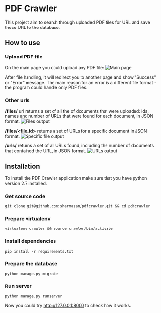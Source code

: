 # PDF Crawler
This project aim to search through uploaded PDF files for URL and save these URL to the database. 

## How to use
### Upload PDF file
On the main page you could upload any PDF file:
![Main page](https://i.snipboard.io/hRrkgn.jpg)

After file handling, it will redirect you to another page and show "Success" or "Error" message. 
The main reason for an error is a different file format - the program could handle only PDF files. 

### Other urls
**/files/** url returns a set of all the of documents that were uploaded: ids, names and number of URLs that were found for each document, in JSON format. 
![Files output](https://i.snipboard.io/I2Q7FC.jpg)

**/files/<file_id>** returns a set of URLs for a specific document in JSON format.
![Specific file output](https://snipboard.io/Yphr1m.jpg)

**/urls/** returns a set of all URLs found, including the number of documents that contained the URL, in JSON format.
![URLs output](https://snipboard.io/fRqz87.jpg)

## Installation
To install the PDF Crawler application make sure that you have python version 2.7 installed.

### Get source code
`git clone git@github.com:sharmazan/pdfcrawler.git && cd pdfcrawler`

### Prepare virtualenv
`virtualenv crawler && source crawler/bin/activate`

### Install dependencies
`pip install -r requirements.txt`

### Prepare the database
`python manage.py migrate`

### Run server
`python manage.py runserver`

Now you could try http://127.0.0.1:8000 to check how it works. 
